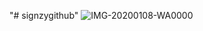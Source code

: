 "# signzygithub" 
![IMG-20200108-WA0000](https://user-images.githubusercontent.com/47171208/71979985-08345100-3245-11ea-9ecb-b9a16c2ce74f.jpg)
